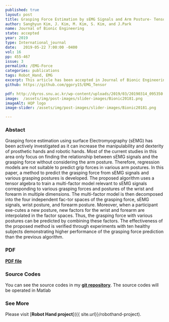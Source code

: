 ```yaml
---
published: true
layout: post
title: Grasping Force Estimation by sEMG Signals and Arm Posture- Tensor Decomposition Approach
author: Sanghyun Kim, J. Kim, M. Kim, S. Kim, and J.Park
name: Journal of Bionic Engineering
state: accepted
year: 2019
type: International_journal
date:   2019-05-22 7:00:00 -0400
vol: 16
pp: 455-467
issue: 3
permalink: /EMG-Force
categories: publications
tags: Robot_Hand, EMG
excerpt: This article has been accepted in Journal of Bionic Engineering.
github: https://github.com/ggory15/EMG_Tensor

pdf: http://dyros.snu.ac.kr/wp-content/uploads/2019/03/20190314_095350.pdf
image:  /assets/img/post-images/slider-images/Bionic20181.png
imageAlt: HQP logo
image-slider: /assets/img/post-images/slider-images/Bionic20181.png

---
```


### Abstact 
Grasping force estimation using surface Electromyography (sEMG) has been actively investigated as it can increase the manipulability and dexterity of prosthetic hands and robotic hands. Most of the current studies in this area only focus on finding the relationship between sEMG signals and the grasping force without considering the arm posture. Therefore, regression models are not suitable to predict grip forces in various arm postures. In this paper, a method to predict the grasping force from sEMG signals and various grasping postures is developed. The proposed algorithm uses a tensor algebra to train a multi-factor model relevant to sEMG signals corresponding to various grasping forces and postures of the wrist and forearm in multiple dimensions. The multi-factor model is then decomposed into the four independent fac-tor spaces of the grasping force, sEMG signals, wrist posture, and forearm posture. Moreover, when a participant exe-cutes a new posture, new factors for the wrist and forearm are interpolated in the factor spaces. Thus, the grasping force with various postures can be predicted by combining these factors. The effectiveness of the proposed method is verified through experiments with ten healthy subjects demonstrating higher performance of the grasping force prediction than the previous algorithm.

### PDF 
[**PDF file**](http://dyros.snu.ac.kr/wp-content/uploads/2019/03/20190314_095350.pdf) 

### Source Codes
You can see the source codes in my [**git repository**](https://github.com/ggory15/EMG_Tensor).
The source codes will be operated in Matlab 

### See More
Please visit [**Robot Hand project**]({{ site.url}}/robothand-project).

